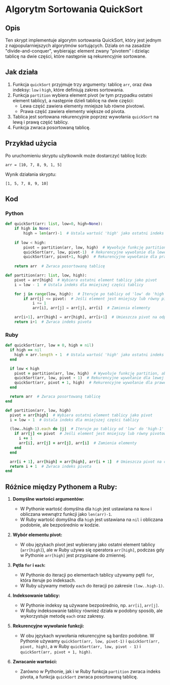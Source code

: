 # Algorytm Sortowania QuickSort

## Opis
Ten skrypt implementuje algorytm sortowania QuickSort, który jest jednym z najpopularniejszych algorytmów sortujących. Działa on na zasadzie "divide-and-conquer", wybierając element zwany "pivotem" i dzieląc tablicę na dwie części, które następnie są rekurencyjnie sortowane.

## Jak działa
1. Funkcja `quickSort` przyjmuje trzy argumenty: tablicę `arr`, oraz dwa indeksy: `low` i `high`, które definiują zakres sortowania.
2. Funkcja `partition` wybiera element pivot (w tym przypadku ostatni element tablicy), a następnie dzieli tablicę na dwie części:
   - Lewa część zawiera elementy mniejsze lub równe pivotowi.
   - Prawa część zawiera elementy większe od pivota.
3. Tablica jest sortowana rekurencyjnie poprzez wywołania `quickSort` na lewą i prawą część tablicy.
4. Funkcja zwraca posortowaną tablicę.

## Przykład użycia
Po uruchomieniu skryptu użytkownik może dostarczyć tablicę liczb:
```
arr = [10, 7, 8, 9, 1, 5]
```
Wynik działania skryptu:
```
[1, 5, 7, 8, 9, 10]
```

## Kod

### Python
```python
def quickSort(arr: list, low=0, high=None):
    if high is None:
        high = len(arr)-1  # Ustala wartość 'high' jako ostatni indeks tablicy
    
    if low < high:
        pivot = partition(arr, low, high)  # Wywołuje funkcję partition, aby znaleźć indeks pivota
        quickSort(arr, low, pivot-1)  # Rekurencyjne wywołanie dla lewej części
        quickSort(arr, pivot+1, high)  # Rekurencyjne wywołanie dla prawej części
    
    return arr  # Zwraca posortowaną tablicę

def partition(arr: list, low, high):
    pivot = arr[high]  # Wybiera ostatni element tablicy jako pivot
    i = low - 1  # Ustala indeks dla mniejszej części tablicy

    for j in range(low, high):  # Iteruje po tablicy od 'low' do 'high'
        if arr[j] <= pivot:  # Jeśli element jest mniejszy lub równy pivotowi
            i += 1
            arr[i], arr[j] = arr[j], arr[i]  # Zamienia elementy

    arr[i+1], arr[high] = arr[high], arr[i+1]  # Umieszcza pivot na odpowiedniej pozycji
    return i+1  # Zwraca indeks pivota
```

### Ruby
```ruby
def quickSort(arr, low = 0, high = nil)
  if high == nil
    high = arr.length - 1  # Ustala wartość 'high' jako ostatni indeks tablicy
  end

  if low < high
    pivot = partition(arr, low, high)  # Wywołuje funkcję partition, aby znaleźć indeks pivota
    quickSort(arr, low, pivot - 1)  # Rekurencyjne wywołanie dla lewej części
    quickSort(arr, pivot + 1, high)  # Rekurencyjne wywołanie dla prawej części
  end

  return arr  # Zwraca posortowaną tablicę
end

def partition(arr, low, high)
  pivot = arr[high]  # Wybiera ostatni element tablicy jako pivot
  i = low - 1  # Ustala indeks dla mniejszej części tablicy

  (low..high-1).each do |j|  # Iteruje po tablicy od 'low' do 'high-1'
    if arr[j] <= pivot  # Jeśli element jest mniejszy lub równy pivotowi
      i += 1
      arr[i], arr[j] = arr[j], arr[i]  # Zamienia elementy
    end
  end

  arr[i + 1], arr[high] = arr[high], arr[i + 1]  # Umieszcza pivot na odpowiedniej pozycji
  return i + 1  # Zwraca indeks pivota
end
```

## Różnice między Pythonem a Ruby:
1. **Domyślne wartości argumentów:**
   - W Pythonie wartość domyślna dla `high` jest ustawiana na `None` i obliczana wewnątrz funkcji jako `len(arr)-1`.
   - W Ruby wartość domyślna dla `high` jest ustawiana na `nil` i obliczana podobnie, ale bezpośrednio w kodzie.

2. **Wybór elementu pivot:**
   - W obu językach pivot jest wybierany jako ostatni element tablicy (`arr[high]`), ale w Ruby używa się operatora `arr[high]`, podczas gdy w Pythonie `arr[high]` jest przypisane do zmiennej.

3. **Pętla `for` i `each`:**
   - W Pythonie do iteracji po elementach tablicy używamy pętli `for`, która iteruje po indeksach.
   - W Ruby używamy metody `each` do iteracji po zakresie `(low..high-1)`.

4. **Indeksowanie tablicy:**
   - W Pythonie indeksy są używane bezpośrednio, np. `arr[i]`, `arr[j]`.
   - W Ruby indeksowanie tablicy również działa w podobny sposób, ale wykorzystuje metodę `each` oraz zakresy.

5. **Rekurencyjne wywołanie funkcji:**
   - W obu językach wywołania rekurencyjne są bardzo podobne. W Pythonie używamy `quickSort(arr, low, pivot-1)` i `quickSort(arr, pivot, high)`, a w Ruby `quickSort(arr, low, pivot - 1)` i `quickSort(arr, pivot + 1, high)`.

6. **Zwracanie wartości:**
   - Zarówno w Pythonie, jak i w Ruby funkcja `partition` zwraca indeks pivota, a funkcja `quickSort` zwraca posortowaną tablicę.
